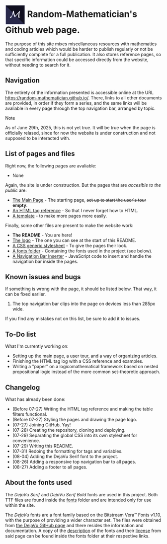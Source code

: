 # <img src="icon.png" alt="[Logo]" style="vertical-align:middle"> Random-Mathematician's Github web page. 

The purpose of this site mixes miscellaneous resources with mathematics and coding articles which would be harder to publish regularly or not be sufficiently complete for a full publication. It also stores reference pages, so that specific information could be accessed directly from the website, without needing to search for it.

## Navigation

The entirety of the information presented is accessible online at the URL https://random-mathematician.github.io/. There, links to all other documents are provided, in order if they form a series, and the same links will be avaliable in every page through the top navigation bar, arranged by topic.

> [!NOTE]
> As of June 29th, 2025, this is not yet true. It will be true when the page is officially relased, since for now the website is under construction and not supposed to be interacted with.

## List of pages and files

Right now, the following pages are avaliable:
- None

Again, the site is under construction. But the pages that are *accesible to the public* are:
- [The Main Page](index.html) - The starting page, ~~set up to start the user's tour~~ **empty**.
- [An HTML tag reference](HTMLtaglog.html) - So that I never forget how to HTML.
- [A template](Template.html) - to make more pages more easily.

Finally, some other files are present to make the website work:
- **The README** - You are here!
- [The logo](icon.png) - The one you can see at the start of this README.
- [A CSS generic stylesheet](RMstyle.css) - To give the pages their look.
- [A fonts folder](fonts) - Containing the fonts used in the project (see below).
- [A Navigation Bar Inserter](insertNavBar.js) - JavaScript code to insert and handle the navigation bar inside the pages.

## Known issues and bugs

If something is wrong with the page, it should be listed below. That way, it can be fixed earlier.
1. The top navigation bar clips into the page on devices less than 285px wide.

If you find any mistakes not on this list, be sure to add it to issues.

## To-Do list

What I'm currently working on:
- Setting up the main page, a user tour, and a way of organizing articles.
- Finishing the HTML tag log with a CSS reference and examples.
- Writing a "paper" on a logicomathematical framework based on nested propositional logic instead of the more common set-theoretic approach.

## Changelog

What has already been done:
- (Before 07-27) Writing the HTML tag reference and making the table filters functional.
- (Before 07-27) Styling the pages and drawing the page logo.
- (07-27) Joining GitHub. Yay!
- (07-28) Creating the repository, cloning and deploying.
- (07-29) Separating the global CSS into its own stylesheet for convenience.
- (07-29) Writing this README.
- (07-31) Redoing the formatting for tags and variables.
- (08-04) Adding the DejaVu Serif font to the project.
- (08-26) Adding a responsive top navigation bar to all pages.
- (08-27) Adding a footer to all pages.

## About the fonts used

The *DejaVu Serif* and *DejaVu Serif Bold* fonts are used in this project. Both TTF files are found inside the [fonts](/fonts/) folder and are intended only for use within the site.

The *DejaVu* fonts are a font family based on the Bitstream Vera™ Fonts  v1.10, with the purpose of providing a wider character set. The files were obtained from [the DejaVu GitHub page](https://dejavu-fonts.github.io/) and there resides the information and documentation. A copy of the [description](/fonts/DejaVu.md) of the fonts and their [license](/fonts/LICENSE) from said page can be found inside the fonts folder at their respective links.